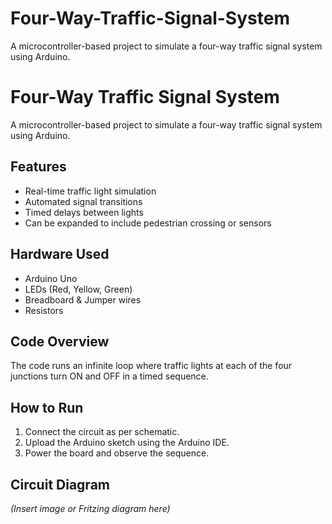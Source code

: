 # Four-Way-Traffic-Signal-System
A microcontroller-based project to simulate a four-way traffic signal system using Arduino.
# Four-Way Traffic Signal System

A microcontroller-based project to simulate a four-way traffic signal system using Arduino.

## Features

- Real-time traffic light simulation
- Automated signal transitions
- Timed delays between lights
- Can be expanded to include pedestrian crossing or sensors

## Hardware Used

- Arduino Uno
- LEDs (Red, Yellow, Green)
- Breadboard & Jumper wires
- Resistors

## Code Overview

The code runs an infinite loop where traffic lights at each of the four junctions turn ON and OFF in a timed sequence.

## How to Run

1. Connect the circuit as per schematic.
2. Upload the Arduino sketch using the Arduino IDE.
3. Power the board and observe the sequence.

## Circuit Diagram

_(Insert image or Fritzing diagram here)_
